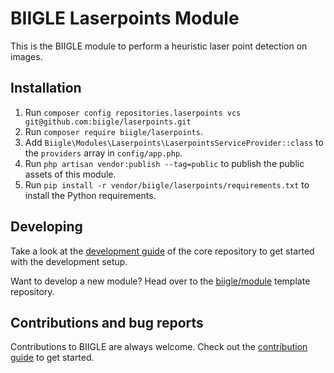 # BIIGLE Laserpoints Module

This is the BIIGLE module to perform a heuristic laser point detection on images.

## Installation

1. Run `composer config repositories.laserpoints vcs git@github.com:biigle/laserpoints.git`
2. Run `composer require biigle/laserpoints`.
3. Add `Biigle\Modules\Laserpoints\LaserpointsServiceProvider::class` to the `providers` array in `config/app.php`.
4. Run `php artisan vendor:publish --tag=public` to publish the public assets of this module.
5. Run `pip install -r vendor/biigle/laserpoints/requirements.txt` to install the Python requirements.

## Developing

Take a look at the [development guide](https://github.com/biigle/core/blob/master/DEVELOPING.md) of the core repository to get started with the development setup.

Want to develop a new module? Head over to the [biigle/module](https://github.com/biigle/module) template repository.

## Contributions and bug reports

Contributions to BIIGLE are always welcome. Check out the [contribution guide](https://github.com/biigle/core/blob/master/CONTRIBUTING.md) to get started.
